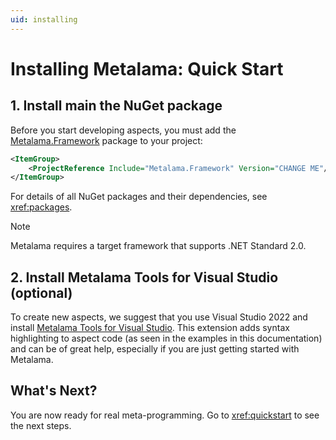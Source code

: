 ```yaml
---
uid: installing
---
```


# Installing Metalama: Quick Start

## 1. Install main the NuGet package

Before you start developing aspects, you must add the [Metalama.Framework](https://www.nuget.org/packages/Metalama.Framework) package to your project:

```xml
<ItemGroup>
    <ProjectReference Include="Metalama.Framework" Version="CHANGE ME"/>
</ItemGroup>    
```

For details of all NuGet packages and their dependencies, see <xref:packages>.

>[!NOTE]
>Metalama requires a target framework that supports .NET Standard 2.0.

## 2. Install Metalama Tools for Visual Studio (optional)

To create new aspects, we suggest that you use Visual Studio 2022 and install [Metalama Tools for Visual Studio](https://marketplace.visualstudio.com/items?itemName=PostSharpTechnologies.metalama). This extension adds syntax highlighting to aspect code (as seen in the examples in this documentation) and can be of great help, especially if you are just getting started with Metalama.

## What's Next?

You are now ready for real meta-programming. Go to <xref:quickstart> to see the next steps.
